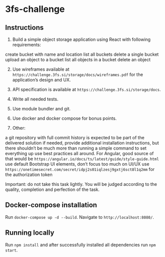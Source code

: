 # 3fs-challenge

## Instructions

1. Build a simple object storage application using React with following requirements:

create bucket with name and location
list all buckets
delete a single bucket
upload an object to a bucket
list all objects in a bucket
delete an object

2. Use wireframes available at `https://challenge.3fs.si/storage/docs/wireframes.pdf` for the application’s design and UX.

3. API specification is available at `https://challenge.3fs.si/storage/docs`.

4. Write all needed tests.

5. Use module bundler and git.

6. Use docker and docker compose for bonus points.

7. Other:

a git repository with full commit history is expected to be part of the delivered solution
if needed, provide additional installation instructions, but there shouldn’t be much more than running a simple command to set everything up
use best practices all around. For Angular, good source of that would be `https://angular.io/docs/ts/latest/guide/style-guide.html`
use default Bootstrap UI elements, don’t focus too much on UI/UX
use `https://onetimesecret.com/secret/idpj2s01iqlzesj9gxtj6sct8l1q2mm` for the authorization token

Important: do not take this task lightly. You will be judged according to the quality, completion and perfection of the task.

## Docker-compose installation

Run `docker-compose up -d --build`. Navigate to `http://localhost:8080/`.

## Running locally

Run `npm install` and after successfully installed all dependencies run `npm start`.
